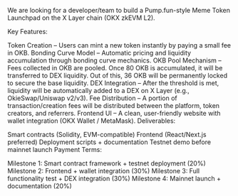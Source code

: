 We are looking for a developer/team to build a Pump.fun-style Meme Token Launchpad on the X Layer chain (OKX zkEVM L2).

Key Features:

Token Creation – Users can mint a new token instantly by paying a small fee in OKB.
Bonding Curve Model – Automatic pricing and liquidity accumulation through bonding curve mechanics.
OKB Pool Mechanism – Fees collected in OKB are pooled. Once 80 OKB is accumulated, it will be transferred to DEX liquidity. Out of this, 36 OKB will be permanently locked to secure the base liquidity.
DEX Integration – After the threshold is met, liquidity will be automatically added to a DEX on X Layer (e.g., OkieSwap/Uniswap v2/v3).
Fee Distribution – A portion of transaction/creation fees will be distributed between the platform, token creators, and referrers.
Frontend UI – A clean, user-friendly website with wallet integration (OKX Wallet / MetaMask).
Deliverables:

Smart contracts (Solidity, EVM-compatible)
Frontend (React/Next.js preferred)
Deployment scripts + documentation
Testnet demo before mainnet launch
Payment Terms:

Milestone 1: Smart contract framework + testnet deployment (20%)
Milestone 2: Frontend + wallet integration (30%)
Milestone 3: Full functionality test + DEX integration (30%)
Milestone 4: Mainnet launch + documentation (20%)